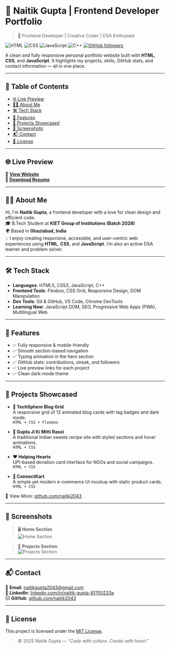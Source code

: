 # 💼 Naitik Gupta | Frontend Developer Portfolio

> 🚀 Frontend Developer | Creative Coder | DSA Enthusiast  

![HTML](https://img.shields.io/badge/-HTML5-E34F26?logo=html5&logoColor=fff&style=flat)
![CSS](https://img.shields.io/badge/-CSS3-1572B6?logo=css3&logoColor=fff&style=flat)
![JavaScript](https://img.shields.io/badge/-JavaScript-F7DF1E?logo=javascript&logoColor=000&style=flat)
![C++](https://img.shields.io/badge/-C++-00599C?logo=c%2B%2B&logoColor=fff&style=flat)
[![GitHub followers](https://img.shields.io/github/followers/naitik2043?label=Follow&style=social)](https://github.com/naitik2043)

A clean and fully responsive personal portfolio website built with **HTML**, **CSS**, and **JavaScript**. It highlights my projects, skills, GitHub stats, and contact information — all in one place.

---

## 📑 Table of Contents

- [🌐 Live Preview](#-live-preview)
- [👨‍💻 About Me](#-about-me)
- [🛠️ Tech Stack](#️-tech-stack)
- [📁 Features](#-features)
- [🚀 Projects Showcased](#-projects-showcased)
- [📸 Screenshots](#-screenshots)
- [📬 Contact](#-contact)
- [📄 License](#-license)

---

## 🌐 Live Preview

🔗 [**View Website**](https://naitik2043.github.io/)  
📄 [**Download Resume**](./Naitik_Gupta_Resume.pdf)

---

## 👨‍💻 About Me

Hi, I'm **Naitik Gupta**, a frontend developer with a love for clean design and efficient code.  
🎓 B.Tech Student at **KIET Group of Institutions (Batch 2028)**  
🌍 Based in **Ghaziabad, India**  
💡 I enjoy creating responsive, accessible, and user-centric web experiences using **HTML**, **CSS**, and **JavaScript**. I’m also an active DSA learner and problem solver.

---

## 🛠️ Tech Stack

- **Languages**: HTML5, CSS3, JavaScript, C++
- **Frontend Tools**: Flexbox, CSS Grid, Responsive Design, DOM Manipulation
- **Dev Tools**: Git & GitHub, VS Code, Chrome DevTools
- **Learning Now**: JavaScript DOM, SEO, Progressive Web Apps (PWA), Multilingual Web

---

## 📁 Features

- ✅ Fully responsive & mobile-friendly
- ✅ Smooth section-based navigation
- ✅ Typing animation in the hero section
- ✅ GitHub stats: contributions, streak, and followers
- ✅ Live preview links for each project
- ✅ Clean dark-mode theme

---

## 🚀 Projects Showcased

- **🔷 TechSphere Blog Grid**  
  A responsive grid of 12 animated blog cards with tag badges and dark mode.  
  `HTML + CSS + Flexbox`

- **🍬 Gupta Ji Ki Mitti Rasoi**  
  A traditional Indian sweets recipe site with styled sections and hover animations.  
  `HTML + CSS`

- **❤️ Helping Hearts**  
  UPI-based donation card interface for NGOs and social campaigns.  
  `HTML + CSS`

- **🛒 ConnectKart**  
  A simple yet modern e-commerce UI mockup with static product cards.  
  `HTML + CSS`

📂 View More: [github.com/naitik2043](https://github.com/naitik2043)

---

## 📸 Screenshots

> 🖥️ **Home Section**  
![Home Section](./screenshots/home.png)

> 🧪 **Projects Section**  
![Projects Section](./screenshots/projects.png)

---

## 📬 Contact

📧 **Email**: [naitikgupta2043@gmail.com](mailto:naitikgupta2043@gmail.com)  
🔗 **LinkedIn**: [linkedin.com/in/naitik-gupta-81700233a](https://www.linkedin.com/in/naitik-gupta-81700233a)  
🐱 **GitHub**: [github.com/naitik2043](https://github.com/naitik2043)

---

## 📄 License

This project is licensed under the [MIT License](./LICENSE).

> © 2025 Naitik Gupta — *“Code with culture. Create with heart.”*
